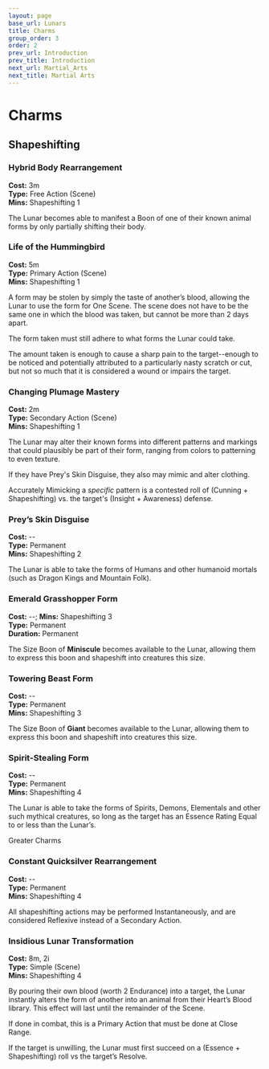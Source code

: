 ```yaml
---
layout: page
base_url: Lunars
title: Charms
group_order: 3
order: 2
prev_url: Introduction
prev_title: Introduction
next_url: Martial_Arts
next_title: Martial Arts
---
```


Charms
======

Shapeshifting
-------------

### Hybrid Body Rearrangement

**Cost:** 3m  
**Type:** Free Action (Scene)  
**Mins:** Shapeshifting 1

The Lunar becomes able to manifest a Boon of one of their known animal
forms by only partially shifting their body.

### Life of the Hummingbird

**Cost:** 5m  
**Type:** Primary Action (Scene)  
**Mins:** Shapeshifting 1

A form may be stolen by simply the taste of another’s blood, allowing
the Lunar to use the form for One Scene. The scene does not have to be
the same one in which the blood was taken, but cannot be more than 2
days apart.

The form taken must still adhere to what forms the Lunar could take.

The amount taken is enough to cause a sharp pain to the target--enough
to be noticed and potentially attributed to a particularly nasty scratch
or cut, but not so much that it is considered a wound or impairs the
target.

### Changing Plumage Mastery

**Cost:** 2m  
**Type:** Secondary Action (Scene)  
**Mins:** Shapeshifting 1

The Lunar may alter their known forms into different patterns and
markings that could plausibly be part of their form, ranging from colors
to patterning to even texture.

If they have Prey's Skin Disguise, they also may mimic and alter
clothing.

Accurately Mimicking a *specific* pattern is a contested roll of
(Cunning + Shapeshifting) vs. the target's (Insight + Awareness)
defense.

### Prey’s Skin Disguise

**Cost:** --  
**Type:** Permanent  
**Mins:** Shapeshifting 2

The Lunar is able to take the forms of Humans and other humanoid mortals
(such as Dragon Kings and Mountain Folk).

### Emerald Grasshopper Form

**Cost:** --; **Mins:** Shapeshifting 3  
**Type:** Permanent  
**Duration:** Permanent

The Size Boon of **Miniscule** becomes available to the Lunar, allowing
them to express this boon and shapeshift into creatures this size.

### Towering Beast Form

**Cost:** --  
**Type:** Permanent  
**Mins:** Shapeshifting 3

The Size Boon of **Giant** becomes available to the Lunar, allowing them
to express this boon and shapeshift into creatures this size.

### Spirit-Stealing Form

**Cost:** --  
**Type:** Permanent  
**Mins:** Shapeshifting 4

The Lunar is able to take the forms of Spirits, Demons, Elementals and
other such mythical creatures, so long as the target has an Essence
Rating Equal to or less than the Lunar’s.

<div class="greater_charm">Greater Charms</div>

### Constant Quicksilver Rearrangement

**Cost:** --  
**Type:** Permanent  
**Mins:** Shapeshifting 4

All shapeshifting actions may be performed Instantaneously, and are
considered Reflexive instead of a Secondary Action.

### Insidious Lunar Transformation

**Cost:** 8m, 2i  
**Type:** Simple (Scene)  
**Mins:** Shapeshifting 4

By pouring their own blood (worth 2 Endurance) into a target, the Lunar
instantly alters the form of another into an animal from their Heart’s
Blood library. This effect will last until the remainder of the Scene.

If done in combat, this is a Primary Action that must be done at Close
Range.

If the target is unwilling, the Lunar must first succeed on a (Essence +
Shapeshifting) roll vs the target’s Resolve.
